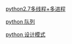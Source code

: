 [python2.7多线程+多进程](https://blog.mimvp.com/article/7068.html)

[python 队列](https://harveyqing.gitbooks.io/python-read-and-write/content/python_basic/fifo_queue.html)

[python 设计模式](http://python-web-guide.readthedocs.io/zh/latest/design/design.html)
